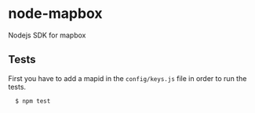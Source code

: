 node-mapbox
===========

Nodejs SDK for mapbox

## Tests
First you have to add a mapid in the `config/keys.js` file in order to run the tests.

```
  $ npm test
```
